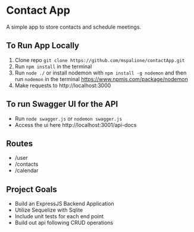 # Contact App 
A simple app to store contacts and schedule meetings.

## To Run App Locally
1. Clone repo `git clone https://github.com/mspalione/contactApp.git`
2. Run `npm install` in the terminal
3. Run `node ./` or install nodemon with `npm install -g nodemon` and then run `nodemon` in the terminal 
https://www.npmjs.com/package/nodemon
4. Make requests to http://localhost:3000

## To run Swagger UI for the API
- Run `node swagger.js` or `nodemon swagger.js`
- Access the ui here http://localhost:3001/api-docs

## Routes
- /user
- /contacts
- /calendar

## Project Goals
- Build an ExpressJS Backend Application
- Utilize Sequelize with Sqlite 
- Include unit tests for each end point
- Build out api following CRUD operations
